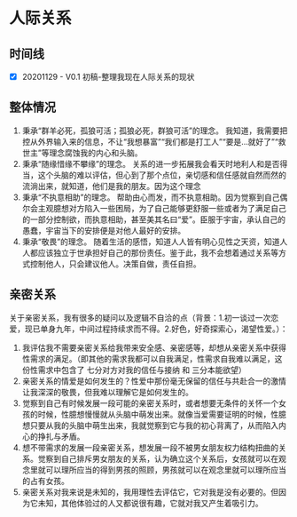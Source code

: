 # 人际关系

## 时间线
- [x] 20201129 - V0.1 初稿-整理我现在人际关系的现状

## 整体情况
1. 秉承“群羊必死，孤狼可活；孤狼必死，群狼可活”的理念。
我知道，我需要把控从外界输入来的信息，不让“我想暴富”“我们都是打工人”“要是...就好了”“救世主”等理念腐蚀我的内心和头脑。
2. 秉承“随缘惜缘不攀缘”的理念。
关系的进一步拓展我会看天时地利人和是否得当，这个头脑的难以评估，但心到了那个点位，亲切感和信任感就自然而然的流淌出来，就知道，他们是我的朋友。因为这个理念
3. 秉承“不执意相助”的理念。
帮助由心而发，而不执意相助。因为觉察到自己偶尔会主观臆想对方陷入一些困局，为了自己能够更舒服一些或者为了满足自己的一部分控制欲，而执意相助，甚至美其名曰“爱”。臣服于宇宙，承认自己的愚蠢，宇宙当下的安排便是对他人最好的安排。
4. 秉承“敬畏”的理念。
随着生活的感悟，知道人人皆有明心见性之天资，知道人人都应该独立于世承担好自己的那份责任。鉴于此，我不会想着通过关系等方式控制他人，只会建议他人。决策自做，责任自担。

## 亲密关系
关于亲密关系，我有很多的疑问以及逻辑不自洽的点（背景：1.初一谈过一次恋爱，现已单身九年，中间过程持续求而不得。2.好色，好奇探索心，渴望性爱。）：
1. 我评估我不需要亲密关系给我带来安全感、亲密感等，却想从亲密关系中获得性需求的满足。（即其他的需求我都可以自我满足，性需求自我难以满足，这份性需求中包含了 七分对方对我的信任与接纳 和 三分本能欲望）
2. 亲密关系的情爱是如何发生的？性爱中那份毫无保留的信任与共赴合一的激情让我深深的敬畏，但我难以理解它是如何发生的。
3. 觉察到自己有时候发展一段可能的亲密关系时，或者想要无条件的关怀一个女孩的时候，性臆想慢慢就从头脑中萌发出来。就像当爱需要证明的时候，性臆想只要从我的头脑中萌生出来，我就觉察到它与我的初心背离了，从而陷入内心的挣扎与矛盾。
4. 想不带需求的发展一段亲密关系，想发展一段不被男女朋友权力结构扭曲的关系。觉察到自己排斥男女朋友的关系，认为确立这个关系后，女孩就可以在观念里就可以理所应当的得到男孩的照顾，男孩就可以在观念里就可以理所应当的占有女孩。
5. 亲密关系对我来说是未知的，我用理性去评估它，它对我是没有必要的。但因为它未知，其他体验过的人又都说很有趣，它就对我又产生着吸引力。
